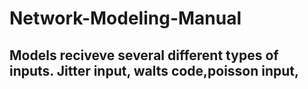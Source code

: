 # Network-Modeling-Manual
## Models reciveve several different types of inputs. Jitter input, walts code,poisson input,